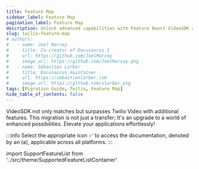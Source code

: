 ```yaml
---
title: Feature Map
sidebar_label: Feature Map
pagination_label: Feature Map
description: Unlock advanced capabilities with Feature Boost VideoSDK and effortlessly transition to Twilio. Explore our comprehensive migration guide for a seamless integration experience. Enhance your video solutions today!.
slug: twilio-feature-map
# authors:
#   - name: Joel Marcey
#     title: Co-creator of Docusaurus 1
#     url: https://github.com/JoelMarcey
#     image_url: https://github.com/JoelMarcey.png
#   - name: Sébastien Lorber
#     title: Docusaurus maintainer
#     url: https://sebastienlorber.com
#     image_url: https://github.com/slorber.png
tags: [Migration Guide, Twilio, Feature Map]
hide_table_of_contents: false
---
```


<!-- truncate -->

VideoSDK not only matches but surpasses Twilio Video with additional features. This migration is not just a transfer; It's an upgrade to a world of enhanced possibilities. Elevate your applications effortlessly!

:::info
Select the appropriate icon ✅ to access the documentation, denoted by an (a), applicable across all platforms.
:::

import SupportFeatureList from '../src/theme/SupportedFeatureListContainer'

<SupportFeatureList  />
